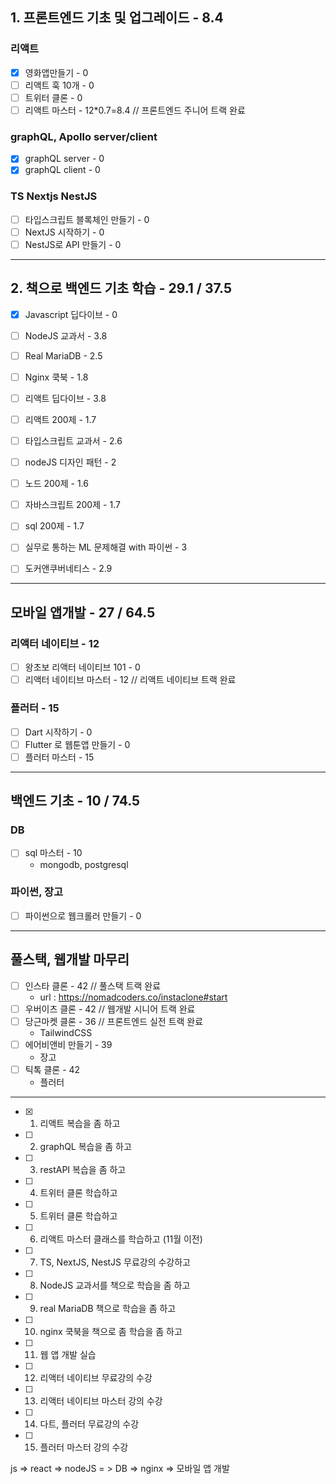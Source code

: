 
## 1. 프론트엔드 기초 및 업그레이드 - 8.4

### 리액트
- [x] 영화앱만들기 - 0
- [ ] 리액트 훅 10개 - 0
- [ ] 트위터 클론 - 0
- [ ] 리액트 마스터 - 12*0.7=8.4 // 프론트엔드 주니어 트랙 완료

### graphQL, Apollo server/client
- [x] graphQL server - 0
- [x] graphQL client - 0

### TS Nextjs NestJS
- [ ] 타입스크립트 블록체인 만들기 - 0
- [ ] NextJS 시작하기 - 0
- [ ] NestJS로 API 만들기 - 0

------------------------------------------------------------------------

## 2. 책으로 백엔드 기초 학습 - 29.1 / 37.5

- [x] Javascript 딥다이브 - 0
- [ ] NodeJS 교과서 - 3.8
- [ ] Real MariaDB - 2.5
- [ ] Nginx 쿡북 - 1.8

- [ ] 리액트 딥다이브 - 3.8
- [ ] 리액트 200제 - 1.7

- [ ] 타입스크립트 교과서 - 2.6

- [ ] nodeJS 디자인 패턴 - 2
- [ ] 노드 200제 - 1.6
- [ ] 자바스크립트 200제 - 1.7
- [ ] sql 200제 - 1.7

- [ ] 실무로 통하는 ML 문제해결 with 파이썬 - 3
- [ ] 도커앤쿠버네티스 - 2.9

------------------------------------------------------------------------

## 모바일 앱개발 - 27 / 64.5

### 리액터 네이티브 - 12
- [ ] 왕초보 리액터 네이티브 101 - 0
- [ ] 리액터 네이티브 마스터 - 12 // 리액트 네이티브 트랙 완료

### 플러터 - 15
- [ ] Dart 시작하기 - 0 
- [ ] Flutter 로 웹툰앱 만들기 - 0
- [ ] 플러터 마스터 - 15

------------------------------------------------------------------------

## 백엔드 기초 - 10 / 74.5

### DB
- [ ] sql 마스터 - 10
    - mongodb, postgresql

### 파이썬, 장고

- [ ] 파이썬으로 웹크롤러 만들기 - 0

------------------------------------------------------------------------

## 풀스택, 웹개발 마무리

- [ ] 인스타 클론 - 42 // 풀스택 트랙 완료
    - url : https://nomadcoders.co/instaclone#start
- [ ] 우버이츠 클론 - 42 // 웹개발 시니어 트랙 완료
- [ ] 당근마켓 클론 - 36 // 프론트엔드 실전 트랙 완료
    - TailwindCSS
- [ ] 에어비앤비 만들기 - 39
    - 장고
- [ ] 틱톡 클론 - 42
    - 플러터

------------------------------------------------------------------------

- [x] 1. 리액트 복습을 좀 하고
- [ ] 2. graphQL 복습을 좀 하고
- [ ] 3. restAPI 복습을 좀 하고
- [ ] 4. 트위터 클론 학습하고
- [ ] 5. 트위터 클론 학습하고
- [ ] 6. 리액트 마스터 클래스를 학습하고 (11월 이전)
- [ ] 7. TS, NextJS, NestJS 무료강의 수강하고
- [ ] 8. NodeJS 교과서를 책으로 학습을 좀 하고
- [ ] 9. real MariaDB 책으로 학습을 좀 하고
- [ ] 10. nginx 쿡북을 책으로 좀 학습을 좀 하고
- [ ] 11. 웹 앱 개발 실습 
- [ ] 12. 리액터 네이티브 무료강의 수강
- [ ] 13. 리액터 네이티브 마스터 강의 수강
- [ ] 14. 다트, 플러터 무료강의 수강
- [ ] 15. 플러터 마스터 강의 수강

js => react => nodeJS = > DB => nginx => 모바일 앱 개발
